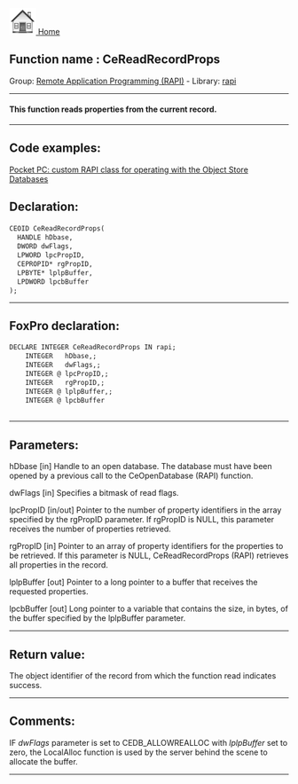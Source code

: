 [<img src="../../images/home.png"> Home ](https://github.com/VFPX/Win32API)  

## Function name : CeReadRecordProps
Group: [Remote Application Programming (RAPI)](../../functions_group.md#Remote_Application_Programming_(RAPI))  -  Library: [rapi](../../Libraries.md#rapi)  
***  


#### This function reads properties from the current record.
***  


## Code examples:
[Pocket PC: custom RAPI class for operating with the Object Store Databases](../../samples/sample_445.md)  

## Declaration:
```foxpro  
CEOID CeReadRecordProps(
  HANDLE hDbase,
  DWORD dwFlags,
  LPWORD lpcPropID,
  CEPROPID* rgPropID,
  LPBYTE* lplpBuffer,
  LPDWORD lpcbBuffer
);  
```  
***  


## FoxPro declaration:
```foxpro  
DECLARE INTEGER CeReadRecordProps IN rapi;
	INTEGER   hDbase,;
	INTEGER   dwFlags,;
	INTEGER @ lpcPropID,;
	INTEGER   rgPropID,;
	INTEGER @ lplpBuffer,;
	INTEGER @ lpcbBuffer
  
```  
***  


## Parameters:
hDbase 
[in] Handle to an open database. The database must have been opened by a previous call to the CeOpenDatabase (RAPI) function.

dwFlags 
[in] Specifies a bitmask of read flags.

lpcPropID 
[in/out] Pointer to the number of property identifiers in the array specified by the rgPropID parameter. If rgPropID is NULL, this parameter receives the number of properties retrieved. 

rgPropID 
[in] Pointer to an array of property identifiers for the properties to be retrieved. If this parameter is NULL, CeReadRecordProps (RAPI) retrieves all properties in the record.

lplpBuffer 
[out] Pointer to a long pointer to a buffer that receives the requested properties.

lpcbBuffer 
[out] Long pointer to a variable that contains the size, in bytes, of the buffer specified by the lplpBuffer parameter.  
***  


## Return value:
The object identifier of the record from which the function read indicates success.  
***  


## Comments:
IF <Em>dwFlags</Em> parameter is set to CEDB_ALLOWREALLOC with <Em>lplpBuffer</Em> set to zero, the LocalAlloc function is used by the server behind the scene to allocate the buffer.  
  
***  

